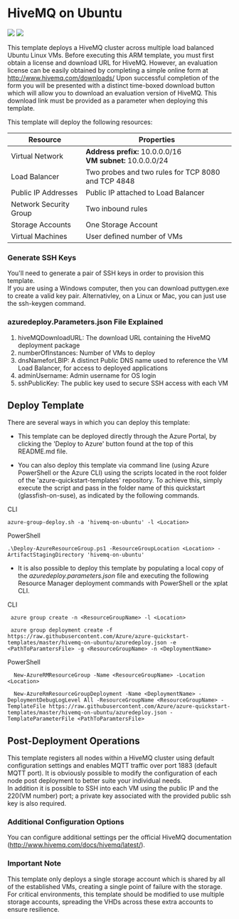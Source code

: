 # HiveMQ on Ubuntu

<a href="https://portal.azure.com/#create/Microsoft.Template/uri/https://raw.githubusercontent.com/CalCof/azure-quickstart-templates/hivemq/hivemq-on-ubuntu/azuredeploy.json" target="_blank"><img src="http://azuredeploy.net/deploybutton.png"/></a>
<a href="http://armviz.io/#/?load=https://raw.githubusercontent.com/CalCof/azure-quickstart-templates/hivemq/hivemq-on-ubuntu/azuredeploy.json" target="_blank">
    <img src="http://armviz.io/visualizebutton.png"/>
</a>

This template deploys a HiveMQ cluster across multiple load balanced Ubuntu Linux VMs. Before executing this ARM template, you must first obtain a license and download URL for HiveMQ. However, an evaluation license can be easily obtained by completing a simple online form at http://www.hivemq.com/downloads/
Upon successful completion of the form you will be presented with a distinct time-boxed download button which will allow you to download an evaluation version of HiveMQ. This download link must be provided as a parameter when deploying this template. 

This template will deploy the following resources:

|Resource           |Properties                                                                                                                          |
|-------------------|------------------------------------------------------------------------------------------------------------------------------------|
|Virtual Network    |**Address prefix:** 10.0.0.0/16<br />**VM subnet:** 10.0.0.0/24                              |
|Load Balancer      |Two probes and two rules for TCP 8080 and TCP 4848                                                                                       |
|Public IP Addresses|Public IP attached to Load Balancer                                                |
|Network Security Group|Two inbound rules                                                |
|Storage Accounts   |One Storage Account                                                                                                                  |
|Virtual Machines   |User defined number of VMs|

### Generate SSH Keys

You'll need to generate a pair of SSH keys in order to provision this template.<br/>
If you are using a Windows computer, then you can download puttygen.exe to create a valid key pair. Alternativley, on a Linux or Mac, you can just use the ssh-keygen command.

### azuredeploy.Parameters.json File Explained

1.  hiveMQDownloadURL: The download URL containing the HiveMQ deployment package
2.  numberOfInstances: Number of VMs to deploy
3.  dnsNameforLBIP: A distinct Public DNS name used to reference the VM Load Balancer, for access to deployed applications
4.  adminUsername: Admin username for OS login
5.  sshPublicKey: The public key used to secure SSH access with each VM 

## Deploy Template

There are several ways in which you can deploy this template:

- This template can be deployed directly through the Azure Portal, by clicking the 'Deploy to Azure' button found at the top of this README.md file.

- You can also deploy this template via command line (using Azure PowerShell or the Azure CLI) using the scripts located in the root folder of the 'azure-quickstart-templates' repository. To achieve this, simply execute the script and pass in the folder name of this quickstart (glassfish-on-suse), as indicated by the following commands.

CLI
  ```
azure-group-deploy.sh -a 'hivemq-on-ubuntu' -l <Location>
  ```
  
PowerShell
  ```
.\Deploy-AzureResourceGroup.ps1 -ResourceGroupLocation <Location> -ArtifactStagingDirectory 'hivemq-on-ubuntu' 
  ```
 
- It is also possible to deploy this template by populating a local copy of the *azuredeploy.parameters.json* file and executing the following Resource Manager deployment commands with PowerShell or the xplat CLI.

CLI
  ```
   azure group create -n <ResourceGroupName> -l <Location>

   azure group deployment create -f https://raw.githubusercontent.com/Azure/azure-quickstart-templates/master/hivemq-on-ubuntu/azuredeploy.json -e <PathToParamtersFile> -g <ResourceGroupName> -n <DeploymentName>
  ```
  
PowerShell
  ```
    New-AzureRMResourceGroup -Name <ResourceGroupName> -Location <Location>

    New-AzureRmResourceGroupDeployment -Name <DeploymentName> -DeploymentDebugLogLevel All -ResourceGroupName <ResourceGroupName> - TemplateFile https://raw.githubusercontent.com/Azure/azure-quickstart-templates/master/hivemq-on-ubuntu/azuredeploy.json -TemplateParameterFile <PathToParamtersFile>
  ```

## Post-Deployment Operations

This template registers all nodes within a HiveMQ cluster using default configuration settings and enables MQTT traffic over port 1883 (default MQTT port). It is obviously possible to modify the configuration of each node post deployment to better suite your individual needs.<br />
In addition it is possible to SSH into each VM using the public IP and the 220(VM number) port; a private key associated with the provided public ssh key is also required.

### Additional Configuration Options
 
You can configure additional settings per the official HiveMQ documentation (http://www.hivemq.com/docs/hivemq/latest/).

### Important Note
 
This template only deploys a single storage account which is shared by all of the established VMs, creating a single point of failure with the storage. For critical environments, this template should be modified to use multiple storage accounts, spreading the VHDs across these extra accounts to ensure resilience. 
